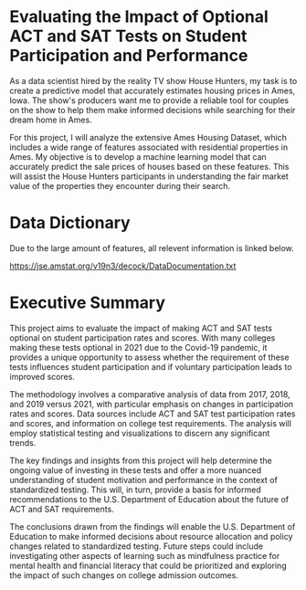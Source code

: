 # Evaluating the Impact of Optional ACT and SAT Tests on Student Participation and Performance

As a data scientist hired by the reality TV show House Hunters, my task is to create a predictive model that accurately estimates housing prices in Ames, Iowa. The show's producers want me to provide a reliable tool for couples on the show to help them make informed decisions while searching for their dream home in Ames.

For this project, I will analyze the extensive Ames Housing Dataset, which includes a wide range of features associated with residential properties in Ames. My objective is to develop a machine learning model that can accurately predict the sale prices of houses based on these features. This will assist the House Hunters participants in understanding the fair market value of the properties they encounter during their search.


# Data Dictionary

Due to the large amount of features, all relevent information is linked below. 

https://jse.amstat.org/v19n3/decock/DataDocumentation.txt


# Executive Summary

This project aims to evaluate the impact of making ACT and SAT tests optional on student participation rates and scores. With many colleges making these tests optional in 2021 due to the Covid-19 pandemic, it provides a unique opportunity to assess whether the requirement of these tests influences student participation and if voluntary participation leads to improved scores.

The methodology involves a comparative analysis of data from 2017, 2018, and 2019 versus 2021, with particular emphasis on changes in participation rates and scores. Data sources include ACT and SAT test participation rates and scores, and information on college test requirements. The analysis will employ statistical testing and visualizations to discern any significant trends.

The key findings and insights from this project will help determine the ongoing value of investing in these tests and offer a more nuanced understanding of student motivation and performance in the context of standardized testing. This will, in turn, provide a basis for informed recommendations to the U.S. Department of Education about the future of ACT and SAT requirements.

The conclusions drawn from the findings will enable the U.S. Department of Education to make informed decisions about resource allocation and policy changes related to standardized testing. Future steps could include investigating other aspects of learning such as mindfulness practice for mental health and financial literacy that could be prioritized and exploring the impact of such changes on college admission outcomes.